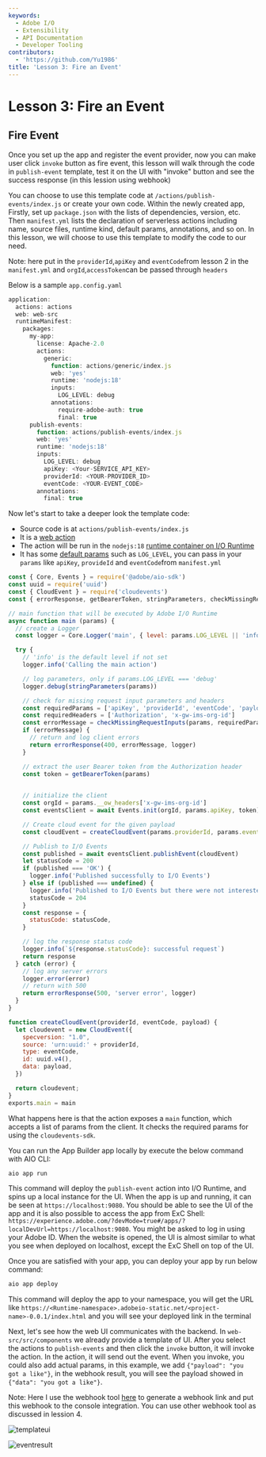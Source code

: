 ```yaml
---
keywords:
  - Adobe I/O
  - Extensibility
  - API Documentation
  - Developer Tooling
contributors:
  - 'https://github.com/Yu1986'
title: 'Lesson 3: Fire an Event'
---
```


# Lesson 3: Fire an Event

## Fire Event
Once you set up the app and register the event provider, now you can make user click `invoke` button as fire event, this lesson will walk through the code in `publish-event` template, test it on the UI with "invoke" button and see the success response (in this lession using webhook)

You can choose to use this template code at `/actions/publish-events/index.js` or create your own code.
Within the newly created app, Firstly, set up `package.json` with the lists of dependencies, version, etc. 
Then `manifest.yml` lists the declaration of serverless actions including name, source files, runtime kind, default params, annotations, and so on. In this lesson, we will choose to use this template to modify the code to our need.

Note: here put in the `providerId`,`apiKey` and `eventCode`from lesson 2 in the `manifest.yml` and `orgId`,`accessToken`can be passed through `headers`

Below is a sample `app.config.yaml` 
```javascript
application:
  actions: actions
  web: web-src
  runtimeManifest:
    packages:
      my-app:
        license: Apache-2.0
        actions:
          generic:
            function: actions/generic/index.js
            web: 'yes'
            runtime: 'nodejs:18'
            inputs:
              LOG_LEVEL: debug
            annotations:
              require-adobe-auth: true
              final: true
      publish-events:
        function: actions/publish-events/index.js
        web: 'yes'
        runtime: 'nodejs:18'
        inputs:
          LOG_LEVEL: debug
          apiKey: <Your-SERVICE_API_KEY>
          providerId: <YOUR-PROVIDER_ID>
          eventCode: <YOUR-EVENT_CODE>
        annotations:
          final: true
```

Now let's start to take a deeper look the template code: 

* Source code is at `actions/publish-events/index.js`
* It is a [web action](https://developer.adobe.com/runtime/docs/guides/using/creating-actions/#invoking-web-actions)
* The action will be run in the `nodejs:18` [runtime container on I/O Runtime](https://developer.adobe.com/runtime/docs/guides/reference/runtimes)
* It has some [default params](https://developer.adobe.com/runtime/docs/guides/using/creating-actions/#working-with-parameters) such as `LOG_LEVEL`, you can pass in your `params` like `apiKey`, `provideId` and `eventCode`from `manifest.yml`

```javascript
const { Core, Events } = require('@adobe/aio-sdk')
const uuid = require('uuid')
const { CloudEvent } = require('cloudevents')
const { errorResponse, getBearerToken, stringParameters, checkMissingRequestInputs } = require('../utils')

// main function that will be executed by Adobe I/O Runtime
async function main (params) {
  // create a Logger
  const logger = Core.Logger('main', { level: params.LOG_LEVEL || 'info' })

  try {
    // 'info' is the default level if not set
    logger.info('Calling the main action')

    // log parameters, only if params.LOG_LEVEL === 'debug'
    logger.debug(stringParameters(params))

    // check for missing request input parameters and headers
    const requiredParams = ['apiKey', 'providerId', 'eventCode', 'payload']
    const requiredHeaders = ['Authorization', 'x-gw-ims-org-id']
    const errorMessage = checkMissingRequestInputs(params, requiredParams, requiredHeaders)
    if (errorMessage) {
      // return and log client errors
      return errorResponse(400, errorMessage, logger)
    }

    // extract the user Bearer token from the Authorization header
    const token = getBearerToken(params)

    
    // initialize the client
    const orgId = params.__ow_headers['x-gw-ims-org-id']
    const eventsClient = await Events.init(orgId, params.apiKey, token)

    // Create cloud event for the given payload
    const cloudEvent = createCloudEvent(params.providerId, params.eventCode, params.payload)

    // Publish to I/O Events
    const published = await eventsClient.publishEvent(cloudEvent)
    let statusCode = 200
    if (published === 'OK') {
      logger.info('Published successfully to I/O Events')
    } else if (published === undefined) {
      logger.info('Published to I/O Events but there were not interested registrations')
      statusCode = 204
    }
    const response = {
      statusCode: statusCode,
    }

    // log the response status code
    logger.info(`${response.statusCode}: successful request`)
    return response
  } catch (error) {
    // log any server errors
    logger.error(error)
    // return with 500
    return errorResponse(500, 'server error', logger)
  }
}

function createCloudEvent(providerId, eventCode, payload) {
  let cloudevent = new CloudEvent({
    specversion: "1.0",
    source: 'urn:uuid:' + providerId,
    type: eventCode,
    id: uuid.v4(),
    data: payload,
  })

  return cloudevent;
}
exports.main = main

```
What happens here is that the action exposes a `main` function, which accepts a list of params from the client. It checks the required params for using the `cloudevents-sdk`. 

You can run the App Builder app locally by execute the below command with AIO CLI:
```bash
aio app run
```
This command will deploy the `publish-event` action into I/O Runtime, and spins up a local instance for the UI. When the app is up and running, it can be seen at `https://localhost:9080`. You should be able to see the UI of the app and it is also possible to access the app from ExC Shell: `https://experience.adobe.com/?devMode=true#/apps/?localDevUrl=https://localhost:9080`. You might be asked to log in using your Adobe ID.  When the website is opened, the UI is almost similar to what you see when deployed on localhost, except the ExC Shell on top of the UI.

Once you are satisfied with your app, you can deploy your app by run below command:
```bash
aio app deploy
```
This command will deploy the app to your namespace, you will get the URL like 
`https://<Runtime-namespace>.adobeio-static.net/<project-name>-0.0.1/index.html`
and you will see your deployed link in the terminal

Next, let's see how the web UI communicates with the backend. In `web-src/src/components` we already provide a template of UI.
After you select the actions to `publish-events` and then click the `invoke` button, it will invoke the action. In the action, it will send out the event. When you invoke, you could also add actual params, in this example, we add `{"payload": "you got a like"}`, in the webhook result, you will see the payload showed in `{"data": "you got a like"}`.

Note: Here I use the webhook tool [here](https://io-webhook.herokuapp.com/) to generate a webhook link and put this webhook to the console integration. You can use other webhook tool as discussed in lession 4. 

![templateui](assets/template-ui.png)

![eventresult](assets/event-webhook-result.png)



